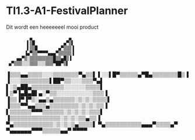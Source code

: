 # TI1.3-A1-FestivalPlanner
Dit wordt een heeeeeeel mooi product


             ▄              ▄
            ▌▒█           ▄▀▒▌
            ▌▒▒█        ▄▀▒▒▒▐
           ▐▄▀▒▒▀▀▀▀▄▄▄▀▒▒▒▒▒▐
        ▄▄▀▒░▒▒▒▒▒▒▒▒▒█▒▒▄█▒▐
     ▄▀▒▒▒░░░▒▒▒░░░▒▒▒▀██▀▒▌
   ▐▒▒▒▄▄▒▒▒▒░░░▒▒▒▒▒▒▒▀▄▒▒▌
   ▌░░▌█▀▒▒▒▒▒▄▀█▄▒▒▒▒▒▒▒█▒▐
 ▐░░░▒▒▒▒▒▒▒▒▌██▀▒▒░░░▒▒▒▀▄▌
 ▌░▒▄██▄▒▒▒▒▒▒▒▒▒░░░░░░▒▒▒▒▌
 ▌▒▀▐▄█▄█▌▄░▀▒▒░░░░░░░░░░▒▒▒▐
▐▒▒▐▀▐▀▒░▄▄▒▄▒▒▒▒▒▒░▒░▒░▒▒▒▒▌
▐▒▒▒▀▀▄▄▒▒▒▄▒▒▒▒▒▒▒▒░▒░▒░▒▒▐
 ▌▒▒▒▒▒▒▀▀▀▒▒▒▒▒▒░▒░▒░▒░▒▒▒▌
 ▐▒▒▒▒▒▒▒▒▒▒▒▒▒▒░▒░▒░▒▒▄▒▒▐
   ▀▄▒▒▒▒▒▒▒▒▒▒▒░▒░▒░▒▄▒▒▒▒▌
      ▀▄▒▒▒▒▒▒▒▒▒▒▄▄▄▀▒▒▒▒▄▀
          ▀▄▄▄▄▄▄▀▀▀▒▒▒▒▒▄▄▀
                           ▀▀▀▀
                           